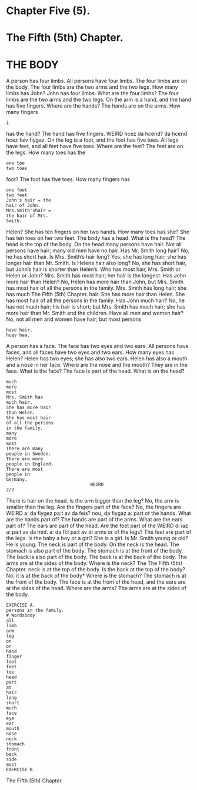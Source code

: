 # Chapter Five (5). 
# The Fifth (5th) Chapter. 
# THE BODY 
A person has four limbs. All persons have four limbs. 
The four limbs are on the body. The four limbs are the 
two arms and the two legs. How many limbs has John? 
John has four limbs. What are the four limbs? The four 
limbs are the two arms and the two legs. On the arm 
is a hand, and the hand has five fingers. Where are the 
hands? The hands are on the arms. How many fingers 
```
i 
```
has the hand? The hand has five fingers. 
								WEIRD								hcez da hcend? da hcend hcez faiv fiygaz. 
On the leg is a foot, and the foot has five toes. All legs 
have feet, and all feet have five toes. Where are the 
feet? The feet are on the legs. How many toes has the 
```
one toe 
two toes 
```
foot? The foot has five toes. How many fingers has 
```
one foot 
two feet 
John's hair = the 
hair of John. 
Mrs.Smith'shair = 
the hair of Mrs. 
Smith. 
```
Helen? She has ten fingers on her two hands. How many 
toes has she? She has ten toes on her two feet. The body 
has a head. What is the head? The head is the top of 
the body. On the head many persons have hair. Not 
all persons have hair; many old men have no hair. 
Has Mr. Smith long hair? No, he has short hair. Is Mrs. 
Smith’s hair long? Yes, she has long hair; she has longer 
hair than Mr. Smith. Is Helens hair also long? No, she 
has short hair, but John’s hair is shorter than Helen’s. 
Who has most hair, Mrs. Smith or Helen or John? Mrs. 
Smith has most hair; her hair is the longest. Has John 
more hair than Helen? No, Helen has more hair than 
John, but Mrs. Smith has most hair of all the persons 
in the family. Mrs. Smith has long hair; she has much 
The Fifth (5th) Chapter. 
hair. She has more hair than Helen. She has most hair 
of all the persons in the family. Has John much hair? 
No, he has not much hair; his hair is short; but Mrs. 
Smith has much hair; she has more hair than Mr. Smith 
and the children. Have all men and women hair? No, 
not all men and women have hair; but most persons 
```
have hair. 
hcev hea. 
```
A person has a face. The face has two eyes and two 
ears. All persons have faces, and all faces have two 
eyes and two ears. How many eyes has Helen? Helen 
has two eyes; she has also two ears. Helen has also a 
mouth and a nose in her face. Where are the nose and 
the mouth? They are in the face. What is the face? 
The face is part of the head. What is on the head? 
```
much 
more 
most 
Mrs. Smith has 
much hair. 
She has more hair 
than Helen. 
She has most hair 
of all the persons 
in the family. 
many 
more 
most 
There are many 
people in Sweden. 
There are more 
people in England. 
There are most 
people in 
Germany. 
								WEIRD								2/2 
```
There is hair on the head. Is the arm bigger than the 
leg? No, the arm is smaller than the leg. 
Are the fingers part of the face? No, the fingers are 
								WEIRD								a: da fiygez pa:t av da feis? nou, da fiygaz a: 
part of the hands. What are the hands part of? The 
hands are part of the arms. What are the ears part of? 
The ears are part of the head. Are the feet part of the 
								WEIRD								di iaz a: pa:t av da hed. a: da fi:t pa:t av di 
arms or of the legs? The feet are part of the legs. Is 
the baby a boy or a girl? She is a girl. Is Mr. Smith 
young or old? He is young. 
The neck is part of the body. On the neck is the head. 
The stomach is also part of the body. The stomach is 
at the front of the body. The back is also part of the 
body. The back is at the back of the body. The arms 
are at the sides of the body. Where is the neck? The 
The Fifth (5th) Chapter. 
neck is at the top of the body. Is the back at the top 
of the body? No, it is at the back of the body* Where 
is the stomach? The stomach is at the front of the body. 
The face is at the front of the head, and the ears are at 
the sides of the head. Where are the arms? The arms 
are at the sides of the body. 
```
EXERCISE A. 
persons in the family. 
# Wordsbody 
all 
limb 
arm 
leg 
on 
or 
hand 
finger 
foot 
feet 
toe 
head 
part 
at 
hair 
long 
short 
much 
face 
eye 
ear 
mouth 
nose 
neck 
stomach 
front 
back 
side 
most 
EXERCISE B. 
```
The Fifth (5th) Chapter. 
